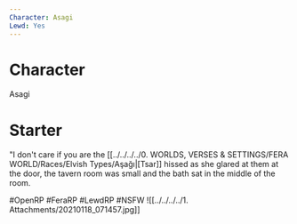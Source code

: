 ```yaml
---
Character: Asagi
Lewd: Yes
---
```

# Character
Asagi

# Starter
"I don't care if you are the [[../../../../0. WORLDS, VERSES & SETTINGS/FERA WORLD/Races/Elvish Types/Aşağı|[Tsar]] hissed as she glared at them at the door, the tavern room was small and the bath sat in the middle of the room.


#OpenRP #FeraRP #LewdRP  #NSFW
![[../../../../1. Attachments/20210118_071457.jpg]]
